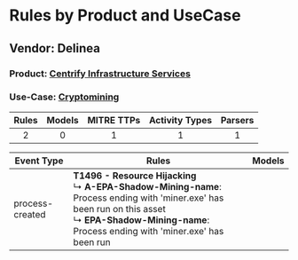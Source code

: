 Rules by Product and UseCase
============================
Vendor: Delinea
---------------
### Product: [Centrify Infrastructure Services](../ds_delinea_centrify_infrastructure_services.md)
### Use-Case: [Cryptomining](../../../../UseCases/uc_cryptomining.md)

| Rules | Models | MITRE TTPs | Activity Types | Parsers |
|:-----:|:------:|:----------:|:--------------:|:-------:|
|   2   |   0    |     1      |       1        |    1    |

| Event Type      | Rules    | Models |
| ---- | ---- | ------ |
| process-created | <b>T1496 - Resource Hijacking</b><br> ↳ <b>A-EPA-Shadow-Mining-name</b>: Process ending with 'miner.exe' has been run on this asset<br> ↳ <b>EPA-Shadow-Mining-name</b>: Process ending with 'miner.exe' has been run |        |